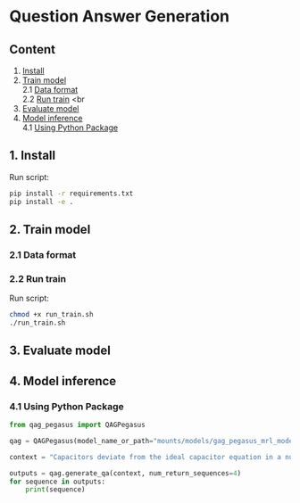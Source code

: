 # Question Answer Generation


## Content
1. [Install](#setup) <br>
2. [Train model](#train_model) <br>
    2.1 [Data format](#data_format) <br>
    2.2 [Run train](#run_train) <br
3. [Evaluate model](#evaluate_model) <br>
4. [Model inference](#model_inference) <br>
    4.1 [Using Python Package](#python_package) <br>


## 1. Install <a name="setup"></a>
Run script:
```bash
pip install -r requirements.txt 
pip install -e .
```

## 2. Train model <a name="train_model"></a>
### 2.1 Data format <a name="data_format"></a>
### 2.2 Run train <a name="run_train"></a>
Run script:
```bash
chmod +x run_train.sh
./run_train.sh
```

## 3. Evaluate model <a name="evaluate_model"></a>
## 4. Model inference <a name="model_inference"></a>
### 4.1 Using Python Package <a name="python_package"></a>
```python
from qag_pegasus import QAGPegasus

qag = QAGPegasus(model_name_or_path="mounts/models/gag_pegasus_mrl_model")

context = "Capacitors deviate from the ideal capacitor equation in a number of ways. Some of these, such as leakage current and parasitic effects are linear, or can be assumed to be linear, and can be dealt with by adding virtual components to the equivalent circuit of the capacitor. The usual methods of network analysis can then be applied. In other cases, such as with breakdown voltage, the effect is non-linear and normal (i.e., linear) network analysis cannot be used, the effect must be dealt with separately. There is yet another group, which may be linear but invalidate the assumption in the analysis that capacitance is a constant. Such an example is temperature dependence. Finally, combined parasitic effects such as inherent inductance, resistance, or dielectric losses can exhibit non-uniform behavior at variable frequencies of operation."

outputs = qag.generate_qa(context, num_return_sequences=4)
for sequence in outputs:
    print(sequence)

```

